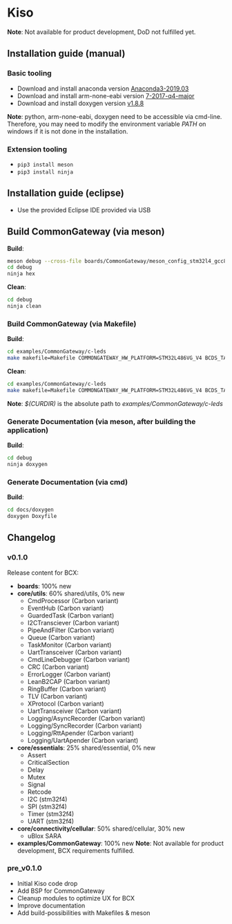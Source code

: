 # Kiso #
**Note**: Not available for product development, DoD not fulfilled yet.

## Installation guide (manual) ##
### Basic tooling ###
* Download and install anaconda version [Anaconda3-2019.03](https://repo.continuum.io/archive/)
* Download and install arm-none-eabi version [7-2017-q4-major](https://developer.arm.com/tools-and-software/open-source-software/developer-tools/gnu-toolchain/gnu-rm/downloads)
* Download and install doxygen version [v1.8.8](https://sourceforge.net/projects/doxygen/files/rel-1.8.8/)

**Note**: python, arm-none-eabi, doxygen need to be accessible via cmd-line. Therefore, you may need to modify the environment variable *PATH* on windows if it is not done in the installation.

### Extension tooling ###
* ```pip3 install meson```
* ```pip3 install ninja```

## Installation guide (eclipse) ##
* Use the provided Eclipse IDE provided via USB

## Build CommonGateway (via meson) ###
**Build**:
```bash
meson debug --cross-file boards/CommonGateway/meson_config_stm32l4_gcc8.ini
cd debug
ninja hex
```
**Clean**:
```bash
cd debug
ninja clean
```

### Build CommonGateway (via Makefile) ###
**Build**:
```bash
cd examples/CommonGateway/c-leds
make makefile=Makefile COMMONGATEWAY_HW_PLATFORM=STM32L486VG_V4 BCDS_TARGET_PLATFORM=stm32 BCDS_COMMON_MAKEFILE=$(CURDIR)/common.mk
```
**Clean**:
```bash
cd examples/CommonGateway/c-leds
make makefile=Makefile COMMONGATEWAY_HW_PLATFORM=STM32L486VG_V4 BCDS_TARGET_PLATFORM=stm32 BCDS_COMMON_MAKEFILE=$(CURDIR)/common.mk
```

**Note**: *$(CURDIR)* is the absolute path to *examples/CommonGateway/c-leds*

### Generate Documentation (via meson, after building the application) ###
**Build**:
```bash
cd debug
ninja doxygen
```

### Generate Documentation (via cmd) ###
**Build**:
```bash
cd docs/doxygen
doxygen Doxyfile
```

## Changelog ##

### v0.1.0 ###
Release content for BCX:
* **boards**: 100% new
* **core/utils**: 60% shared/utils, 0% new
  * CmdProcessor (Carbon variant)
  * EventHub (Carbon variant)
  * GuardedTask (Carbon variant)
  * I2CTransciever (Carbon variant)
  * PipeAndFilter (Carbon variant)
  * Queue (Carbon variant)
  * TaskMonitor (Carbon variant)
  * UartTransceiver (Carbon variant)
  * CmdLineDebugger (Carbon variant)
  * CRC (Carbon variant)
  * ErrorLogger (Carbon variant)
  * LeanB2CAP (Carbon variant)
  * RingBuffer (Carbon variant)
  * TLV (Carbon variant)
  * XProtocol (Carbon variant)
  * UartTransceiver (Carbon variant)
  * Logging/AsyncRecorder (Carbon variant)
  * Logging/SyncRecorder (Carbon variant)
  * Logging/RttApender (Carbon variant)
  * Logging/UartApender (Carbon variant)
* **core/essentials**: 25% shared/essential, 0% new
  * Assert
  * CriticalSection
  * Delay
  * Mutex
  * Signal
  * Retcode
  * I2C (stm32f4)
  * SPI (stm32f4)
  * Timer (stm32f4)
  * UART (stm32f4)
* **core/connectivity/cellular**: 50% shared/cellular, 30% new
  * uBlox SARA
* **examples/CommonGateway**: 100% new
**Note**: Not available for product development, BCX requirements fulfilled.

### pre_v0.1.0 ###
* Initial Kiso code drop
* Add BSP for CommonGateway
* Cleanup modules to optimize UX for BCX
* Improve documentation
* Add build-possibilities with Makefiles & meson
